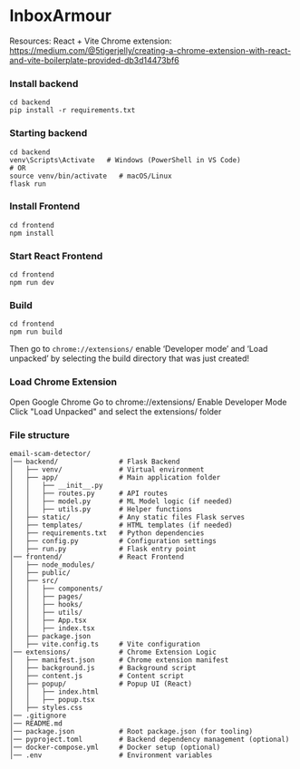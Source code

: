 # InboxArmour

Resources:
React + Vite Chrome extension:
https://medium.com/@5tigerjelly/creating-a-chrome-extension-with-react-and-vite-boilerplate-provided-db3d14473bf6

### Install backend
```
cd backend
pip install -r requirements.txt
```


### Starting backend
```
cd backend
venv\Scripts\Activate   # Windows (PowerShell in VS Code)
# OR
source venv/bin/activate   # macOS/Linux
flask run
```

### Install Frontend
```
cd frontend
npm install
```

### Start React Frontend
```
cd frontend
npm run dev
```

### Build
```
cd frontend
npm run build
```
Then go to `chrome://extensions/` enable ‘Developer mode’ and ‘Load unpacked’ by selecting the build directory that was just created!


### Load Chrome Extension
Open Google Chrome
Go to chrome://extensions/
Enable Developer Mode
Click "Load Unpacked" and select the extensions/ folder


### File structure
```
email-scam-detector/
│── backend/               # Flask Backend
│   ├── venv/              # Virtual environment
│   ├── app/               # Main application folder
│   │   ├── __init__.py
│   │   ├── routes.py      # API routes
│   │   ├── model.py       # ML Model logic (if needed)
│   │   ├── utils.py       # Helper functions
│   ├── static/            # Any static files Flask serves
│   ├── templates/         # HTML templates (if needed)
│   ├── requirements.txt   # Python dependencies
│   ├── config.py          # Configuration settings
│   ├── run.py             # Flask entry point
│── frontend/              # React Frontend
│   ├── node_modules/
│   ├── public/
│   ├── src/
│   │   ├── components/
│   │   ├── pages/
│   │   ├── hooks/
│   │   ├── utils/
│   │   ├── App.tsx
│   │   ├── index.tsx
│   ├── package.json
│   ├── vite.config.ts     # Vite configuration
│── extensions/            # Chrome Extension Logic
│   ├── manifest.json      # Chrome extension manifest
│   ├── background.js      # Background script
│   ├── content.js         # Content script
│   ├── popup/             # Popup UI (React)
│   │   ├── index.html
│   │   ├── popup.tsx
│   ├── styles.css
│── .gitignore
│── README.md
│── package.json           # Root package.json (for tooling)
│── pyproject.toml         # Backend dependency management (optional)
│── docker-compose.yml     # Docker setup (optional)
│── .env                   # Environment variables
```
